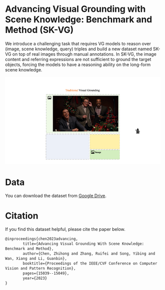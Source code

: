 # Advancing Visual Grounding with Scene Knowledge: Benchmark and Method (SK-VG)

We introduce a challenging task that requires VG models to reason over (image, scene knowledge, query) triples and build a new dataset named SK-VG on top of real images through manual annotations.
In SK-VG, the image content and referring expressions  are not sufficient to ground the target objects, forcing the models to have a reasoning ability on the long-form scene  knowledge.

![image](assets/animation.gif)

# Data

You can download the dataset from [Google Drive](https://drive.google.com/file/d/1XShB2JK0WDG_KDRE2obCHuAjkoCmTo4f/view?usp=sharing).

# Citation
If you find this dataset helpful, please cite the paper below.

```angular2html
@inproceedings{chen2023advancing,
        title={Advancing Visual Grounding With Scene Knowledge: Benchmark and Method},
        author={Chen, Zhihong and Zhang, Ruifei and Song, Yibing and Wan, Xiang and Li, Guanbin},
        booktitle={Proceedings of the IEEE/CVF Conference on Computer Vision and Pattern Recognition},
        pages={15039--15049},
        year={2023}
}
```